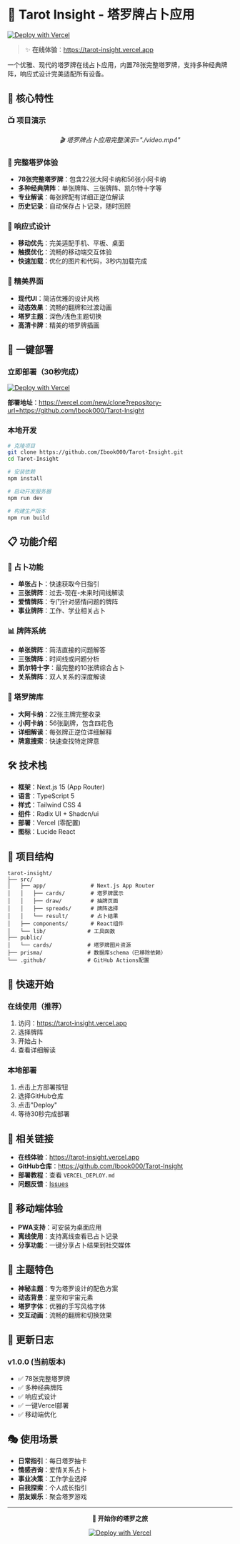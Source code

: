 # 🔮 Tarot Insight - 塔罗牌占卜应用

[![Deploy with Vercel](https://vercel.com/button)](https://vercel.com/new/clone?repository-url=https://github.com/Ibook000/Tarot-Insight)

> ✨ **在线体验**：https://tarot-insight.vercel.app

一个优雅、现代的塔罗牌在线占卜应用，内置78张完整塔罗牌，支持多种经典牌阵，响应式设计完美适配所有设备。

## 🌟 核心特性

### 📺 项目演示

<div align="center">
  <p><em>🎬 塔罗牌占卜应用完整演示="./video.mp4"</em></p>
</div>

### 🎯 完整塔罗体验
- **78张完整塔罗牌**：包含22张大阿卡纳和56张小阿卡纳
- **多种经典牌阵**：单张牌阵、三张牌阵、凯尔特十字等
- **专业解读**：每张牌配有详细正逆位解读
- **历史记录**：自动保存占卜记录，随时回顾

### 📱 响应式设计
- **移动优先**：完美适配手机、平板、桌面
- **触摸优化**：流畅的移动端交互体验
- **快速加载**：优化的图片和代码，3秒内加载完成

### 🎨 精美界面
- **现代UI**：简洁优雅的设计风格
- **动态效果**：流畅的翻牌和过渡动画
- **塔罗主题**：深色/浅色主题切换
- **高清卡牌**：精美的塔罗牌插画

## 🚀 一键部署

### 立即部署（30秒完成）
[![Deploy with Vercel](https://vercel.com/button)](https://vercel.com/new/clone?repository-url=https://github.com/Ibook000/Tarot-Insight)

**部署地址**：https://vercel.com/new/clone?repository-url=https://github.com/Ibook000/Tarot-Insight

### 本地开发
```bash
# 克隆项目
git clone https://github.com/Ibook000/Tarot-Insight.git
cd Tarot-Insight

# 安装依赖
npm install

# 启动开发服务器
npm run dev

# 构建生产版本
npm run build
```

## 📋 功能介绍

### 🔮 占卜功能
- **单张占卜**：快速获取今日指引
- **三张牌阵**：过去-现在-未来时间线解读
- **爱情牌阵**：专门针对感情问题的牌阵
- **事业牌阵**：工作、学业相关占卜

### 📊 牌阵系统
- **单张牌阵**：简洁直接的问题解答
- **三张牌阵**：时间线或问题分析
- **凯尔特十字**：最完整的10张牌综合占卜
- **关系牌阵**：双人关系的深度解读

### 🎴 塔罗牌库
- **大阿卡纳**：22张主牌完整收录
- **小阿卡纳**：56张副牌，包含四花色
- **详细解读**：每张牌正逆位详细解释
- **牌意搜索**：快速查找特定牌意

## 🛠️ 技术栈

- **框架**：Next.js 15 (App Router)
- **语言**：TypeScript 5
- **样式**：Tailwind CSS 4
- **组件**：Radix UI + Shadcn/ui
- **部署**：Vercel (零配置)
- **图标**：Lucide React

## 📁 项目结构

```
tarot-insight/
├── src/
│   ├── app/              # Next.js App Router
│   │   ├── cards/        # 塔罗牌展示
│   │   ├── draw/         # 抽牌页面
│   │   ├── spreads/      # 牌阵选择
│   │   └── result/       # 占卜结果
│   ├── components/       # React组件
│   └── lib/             # 工具函数
├── public/
│   └── cards/           # 塔罗牌图片资源
├── prisma/              # 数据库schema（已移除依赖）
└── .github/             # GitHub Actions配置
```

## 🎯 快速开始

### 在线使用（推荐）
1. 访问：https://tarot-insight.vercel.app
2. 选择牌阵
3. 开始占卜
4. 查看详细解读

### 本地部署
1. 点击上方部署按钮
2. 选择GitHub仓库
3. 点击"Deploy"
4. 等待30秒完成部署

## 🔗 相关链接

- **在线体验**：https://tarot-insight.vercel.app
- **GitHub仓库**：https://github.com/Ibook000/Tarot-Insight
- **部署教程**：查看 `VERCEL_DEPLOY.md`
- **问题反馈**：[Issues](https://github.com/Ibook000/Tarot-Insight/issues)

## 📱 移动端体验

- **PWA支持**：可安装为桌面应用
- **离线使用**：支持离线查看已占卜记录
- **分享功能**：一键分享占卜结果到社交媒体

## 🎨 主题特色

- **神秘主题**：专为塔罗设计的配色方案
- **动态背景**：星空和宇宙元素
- **塔罗字体**：优雅的手写风格字体
- **交互动画**：流畅的翻牌和切换效果

## 🌙 更新日志

### v1.0.0 (当前版本)
- ✅ 78张完整塔罗牌
- ✅ 多种经典牌阵
- ✅ 响应式设计
- ✅ 一键Vercel部署
- ✅ 移动端优化

## 🎭 使用场景

- **日常指引**：每日塔罗抽卡
- **情感咨询**：爱情关系占卜
- **事业决策**：工作学业选择
- **自我探索**：个人成长指引
- **朋友娱乐**：聚会塔罗游戏

---

<div align="center">

**🔮 开始你的塔罗之旅**

[![Deploy with Vercel](https://vercel.com/button)](https://vercel.com/new/clone?repository-url=https://github.com/Ibook000/Tarot-Insight)

</div>
